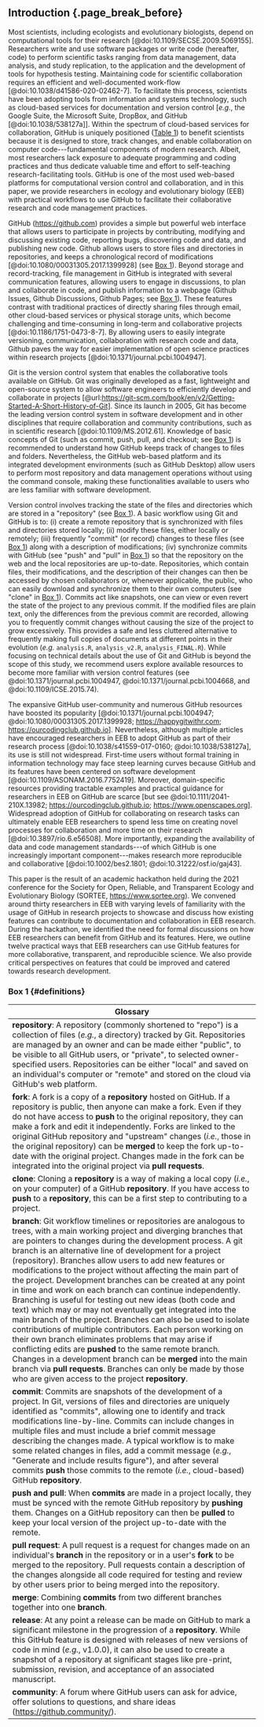 ## Introduction {.page_break_before}

<!-- *Contributors to this section: PHPB* -->

Most scientists, including ecologists and evolutionary biologists, depend on computational tools for their research [@doi:10.1109/SECSE.2009.5069155].
Researchers write and use software packages or write code (hereafter, code) to perform scientific tasks ranging from data management, data analysis, and study replication, to the application and the development of tools for hypothesis testing.
Maintaining code for scientific collaboration requires an efficient and well-documented work-flow [@doi:10.1038/d41586-020-02462-7].
To facilitate this process, scientists have been adopting tools from information and systems technology, such as cloud-based services for documentation and version control [_e.g._, the Google Suite, the Microsoft Suite, DropBox, and GitHub [@doi:10.1038/538127a]].
Within the spectrum of cloud-based services for collaboration, GitHub is uniquely positioned  ([Table 1](#tbl:compare)) to benefit scientists because it is designed to store, track changes, and enable collaboration on computer code---fundamental components of modern research.
Albeit, most researchers lack exposure to adequate programming and coding practices and thus dedicate valuable time and effort to self-teaching research-facilitating tools.
GitHub is one of the most used web-based platforms for computational version control and collaboration, and in this paper, we provide researchers in ecology and evolutionary biology (EEB) with practical workflows to use GitHub to facilitate their collaborative research and code management practices.

<!-- *Contributors to this section: RCO, SSHS, PHPB, KH* -->

GitHub (<https://github.com>) provides a simple but powerful web interface that allows users to participate in projects by contributing, modifying and discussing existing code, reporting bugs, discovering code and data, and publishing new code.
Github allows users to store files and directories in repositories, and keeps a chronological record of modifications [@doi:10.1080/00031305.2017.1399928] (see [Box 1](#definitions)).
Beyond storage and record-tracking, file management in GitHub is integrated with several communication features, allowing users to engage in discussions, to plan and collaborate in code, and publish information to a webpage (Github Issues, Github Discussions, Github Pages; see [Box 1](#definitions)).
These features contrast with traditional practices of directly sharing files through email, other cloud-based services or physical storage units, which become challenging and time-consuming in long-term and collaborative projects [@doi:10.1186/1751-0473-8-7].
By allowing users to easily integrate versioning, communication, collaboration with research code and data, Github paves the way for easier implementation of open science practices within research projects [@doi:10.1371/journal.pcbi.1004947].

Git is the version control system that enables the collaborative tools available on GitHub.
Git was originally developed as a fast, lightweight and open-source system to allow software engineers to efficiently develop and collaborate in projects [@url:https://git-scm.com/book/en/v2/Getting-Started-A-Short-History-of-Git]. 
Since its launch in 2005, Git has become the leading version control system in software development and in other disciplines that require collaboration and community contributions, such as in scientific research [@doi:10.1109/MS.2012.61].
Knowledge of basic concepts of Git (such as commit, push, pull, and checkout; see [Box 1](#definitions)) is recommended to understand how GitHub keeps track of changes to files and folders.
Nevertheless, the GitHub web-based platform and its integrated development environments (such as GitHub Desktop) allow users to perform most repository and data management operations without using the command console, making these functionalities available to users who are less familiar with software development.

Version control involves tracking the state of the files and directories which are stored in a "repository" (see [Box 1](#definitions)).
A basic workflow using Git and GitHub is to: (i) create a remote repository that is synchronized with files and directories stored locally; (ii) modify these files, either locally or remotely; (iii) frequently "commit" (or record) changes to these files (see [Box 1](#definitions)) along with a description of modifications; (iv) synchronize commits with GitHub (see "push" and "pull" in [Box 1](#definitions)) so that the repository on the web and the local repositories are up-to-date. 
Repositories, which contain files, their modifications, and the description of their changes can then be accessed by chosen collaborators or, whenever applicable, the public, who can easily download and synchronize them to their own computers (see "clone" in [Box 1](#definitions)).
Commits act like snapshots, one can view or even revert the state of the project to any previous commit.
If the modified files are plain text, only the differences from the previous commit are recorded, allowing you to frequently commit changes without causing the size of the project to grow excessively.
This provides a safe and less cluttered alternative to frequently making full copies of documents at different points in their evolution (_e.g._ `analysis.R`, `analysis_v2.R`, `analysis_FINAL.R`).
While focusing on technical details about the use of Git and GitHub is beyond the scope of this study, we recommend users explore available resources to become more familiar with version control features (see @doi:10.1371/journal.pcbi.1004947, @doi:10.1371/journal.pcbi.1004668, and @doi:10.1109/ICSE.2015.74).

<!-- *Contributors to this section: RCO, PHPB* -->
The expansive GitHub user-community and numerous GitHub resources have boosted its popularity [@doi:10.1371/journal.pcbi.1004947; @doi:10.1080/00031305.2017.1399928; <https://happygitwithr.com>; <https://ourcodingclub.github.io>].<!--# these citations don't render quite right -->
Nevertheless, although multiple articles have encouraged researchers in EEB to adopt GitHub as part of their research process [@doi:10.1038/s41559-017-0160; @doi:10.1038/538127a], its use is still not widespread.
First-time users without formal training in information technology may face steep learning curves because GitHub and its features have been centered on software development [@doi:10.1109/ASONAM.2016.7752419].
Moreover, domain-specific resources providing tractable examples and practical guidance for researchers in EEB on GitHub are scarce [but see @doi:10.1111/2041-210X.13982; <https://ourcodingclub.github.io>; <https://www.openscapes.org>].
Widespread adoption of GitHub for collaborating on research tasks can ultimately enable EEB researchers to spend less time on creating novel processes for collaboration and more time on their research [@doi:10.3897/rio.6.e56508].
More importantly, expanding the availability of data and code management standards---of which GitHub is one increasingly important component---makes research more reproducible and collaborative [@doi:10.1002/bes2.1801; @doi:10.31222/osf.io/gaj43].

<!-- *Contributors to this section: RCO, PHPB* -->
This paper is the result of an academic hackathon held during the 2021 conference for the Society for Open, Reliable, and Transparent Ecology and Evolutionary Biology (SORTEE, <https://www.sortee.org>).
We convened around thirty researchers in EEB with varying levels of familiarity with the usage of GitHub in research projects to showcase and discuss how existing features can contribute to documentation and collaboration in EEB research.
During the hackathon, we identified the need for formal discussions on how EEB researchers can benefit from GitHub and its features.
Here, we outline twelve practical ways that EEB researchers can use GitHub features for more collaborative, transparent, and reproducible science.
We also provide critical perspectives on features that could be improved and catered towards research development.

### Box 1 {#definitions}

<!-- Contributors to this section: ERS, Ali -->

| Glossary |
|------------------------------------------------------------------------|
| **repository**: A repository (commonly shortened to "repo") is a collection of files (_e.g._, a directory) tracked by Git. Repositories are managed by an owner and can be made either "public", to be visible to all GitHub users, or "private", to selected owner-specified users. Repositories can be either "local" and saved on an individual's computer or "remote" and stored on the cloud via GitHub's web platform. |
| **fork**: A fork is a copy of a **repository** hosted on GitHub. If a repository is public, then anyone can make a fork. Even if they do not have access to **push** to the original repository, they can make a fork and edit it independently. Forks are linked to the original GitHub repository and "upstream" changes (_i.e._, those in the original repository) can be **merged** to keep the fork up-to-date with the original project. Changes made in the fork can be integrated into the original project via **pull requests**. |
| **clone**: Cloning a **repository** is a way of making a local copy (_i.e._, on your computer) of a GitHub **repository**. If you have access to **push** to a **repository**, this can be a first step to contributing to a project. |
| **branch**: Git workflow timelines or repositories are analogous to trees, with a main working project and diverging branches that are pointers to changes during the development process. A git branch is an alternative line of development for a project (repository). Branches allow users to add new features or modifications to the project without affecting the main part of the project. Development branches can be created at any point in time and work on each branch can continue independently. Branching is useful for testing out new ideas (both code and text) which may or may not eventually get integrated into the main branch of the project. Branches can also be used to isolate contributions of multiple contributors. Each person working on their own branch eliminates problems that may arise if conflicting edits are **pushed** to the same remote branch. Changes in a development branch can be **merged** into the main branch via **pull requests**. Branches can only be made by those who are given access to the project **repository**. |
| **commit**: Commits are snapshots of the development of a project. In Git, versions of files and directories are uniquely identified as "commits", allowing one to identify and track modifications line-by-line. Commits can include changes in multiple files and must include a brief commit message describing the changes made. A typical workflow is to make some related changes in files, add a commit message (_e.g._, "Generate and include results figure"), and after several commits **push** those commits to the remote (_i.e._, cloud-based) GitHub **repository**. |
| **push and pull**: When **commits** are made in a project locally, they must be synced with the remote GitHub repository by **pushing** them. Changes on a GitHub repository can then be **pulled** to keep your local version of the project up-to-date with the remote. |
| **pull request**: A pull request is a request for changes made on an individual's **branch** in the repository or in a user's **fork** to be merged to the repository. Pull requests contain a description of the changes alongside all code required for testing and review by other users prior to being merged into the repository. |
| **merge**: Combining **commits** from two different branches together into one **branch**. |
| **release**: At any point a release can be made on GitHub to mark a significant milestone in the progression of a **repository**. While this GitHub feature is designed with releases of new versions of code in mind (_e.g._, v1.0.0), it can also be used to create a snapshot of a repository at significant stages like pre-print, submission, revision, and acceptance of an associated manuscript. |
| **community**: A forum where GitHub users can ask for advice, offer solutions to questions, and share ideas (<https://github.community/>). |
